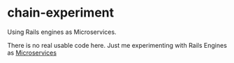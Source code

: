 chain-experiment
================

Using Rails engines as Microservices. 

There is no real usable code here. Just me experimenting with Rails Engines as [Microservices](http://martinfowler.com/articles/microservices.html)
